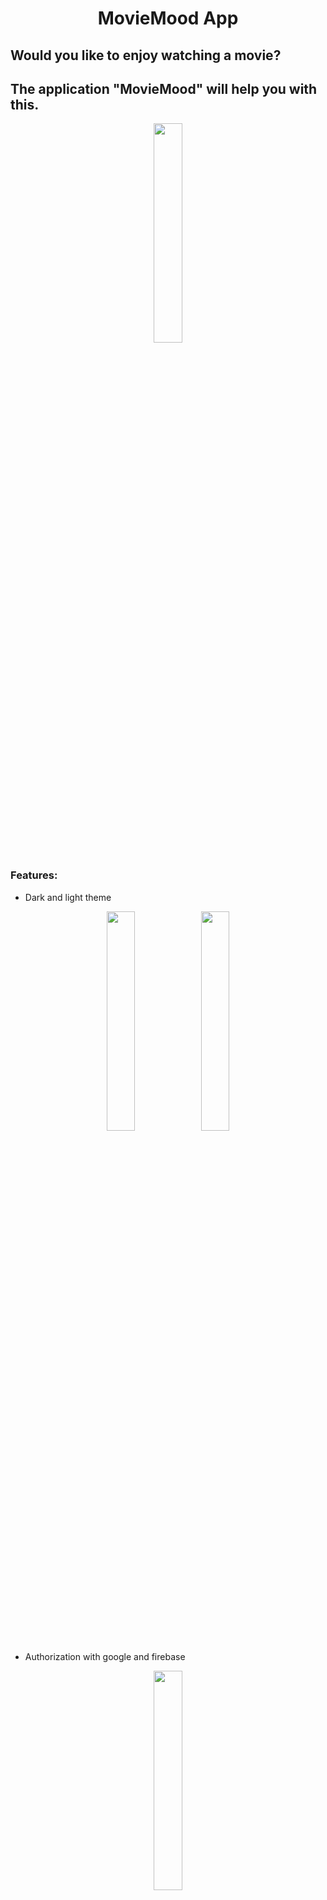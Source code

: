 <h1 align="center">MovieMood App


## Would you like to enjoy watching a movie?
## The application "MovieMood" will help you with this.

<p align="center">
<img src="https://github.com/r-baranovskiy/MovieMood/blob/master/ReadmeResources/HomeGif.gif" width="30%"></p>

### Features:

- Dark and light theme

<p align="center">
<img src="https://github.com/r-baranovskiy/MovieMood/blob/master/ReadmeResources/ProfileLight.png" width="30%";><img src="https://github.com/r-baranovskiy/MovieMood/blob/master/ReadmeResources/ProfileDark.png" width="30%"></p>

- Authorization with google and firebase

<p align="center">
<img src="https://github.com/r-baranovskiy/MovieMood/blob/master/ReadmeResources/AuthScreen.png" width="30%"></p>
